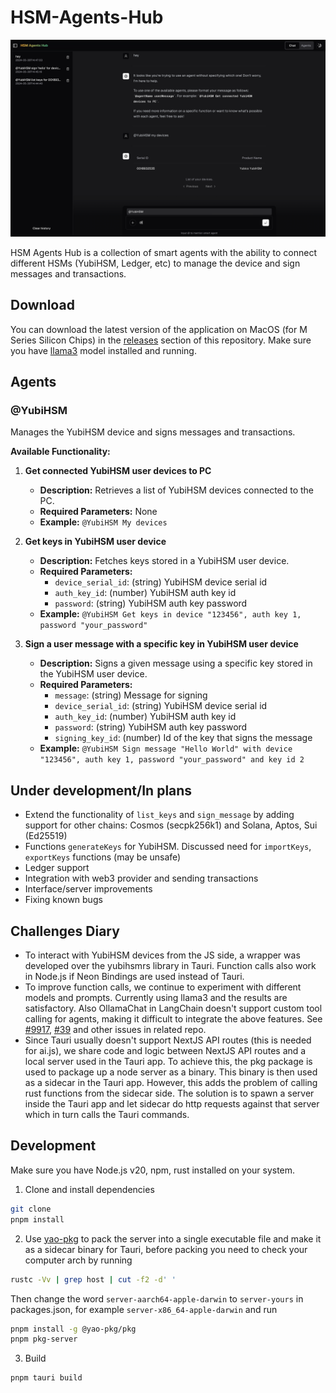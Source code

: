# HSM-Agents-Hub

![Preview](https://github.com/ArtemUpnode/HSM-Agents-Hub/blob/main/preview.png)

HSM Agents Hub is a collection of smart agents with the ability to connect different HSMs (YubiHSM, Ledger, etc) to manage the device and sign messages and transactions.

## Download

You can download the latest version of the application on MacOS (for M Series Silicon Chips) in the [releases](https://github.com/ArtemUpnode/HSM-Agents-Hub/releases) section of this repository. Make sure you have [llama3](https://ollama.com/library/llama3) model installed and running.

## Agents

### @YubiHSM

Manages the YubiHSM device and signs messages and transactions.

**Available Functionality:**

1. **Get connected YubiHSM user devices to PC**
    - **Description:** Retrieves a list of YubiHSM devices connected to the PC.
    - **Required Parameters:** None
    - **Example:** `@YubiHSM My devices`

2. **Get keys in YubiHSM user device**
    - **Description:** Fetches keys stored in a YubiHSM user device.
    - **Required Parameters:**
      - `device_serial_id`: (string) YubiHSM device serial id
      - `auth_key_id`: (number) YubiHSM auth key id
      - `password`: (string) YubiHSM auth key password
    - **Example:** `@YubiHSM Get keys in device "123456", auth key 1, password "your_password"`

3. **Sign a user message with a specific key in YubiHSM user device**
    - **Description:** Signs a given message using a specific key stored in the YubiHSM user device.
    - **Required Parameters:**
      - `message`: (string) Message for signing
      - `device_serial_id`: (string) YubiHSM device serial id
      - `auth_key_id`: (number) YubiHSM auth key id
      - `password`: (string) YubiHSM auth key password
      - `signing_key_id`: (number) Id of the key that signs the message
    - **Example:** `@YubiHSM Sign message "Hello World" with device "123456", auth key 1, password "your_password" and key id 2`

## Under development/In plans

- Extend the functionality of `list_keys` and `sign_message` by adding support for other chains: Cosmos (secpk256k1) and Solana, Aptos, Sui (Ed25519)
- Functions `generateKeys` for YubiHSM. Discussed need for `importKeys`, `exportKeys` functions (may be unsafe)
- Ledger support
- Integration with web3 provider and sending transactions
- Interface/server improvements
- Fixing known bugs

## Challenges Diary

- To interact with YubiHSM devices from the JS side, a wrapper was developed over the yubihsmrs library in Tauri. Function calls also work in Node.js if Neon Bindings are used instead of Tauri.
- To improve function calls, we continue to experiment with different models and prompts. Currently using llama3 and the results are satisfactory. Also OllamaChat in LangChain doesn't support custom tool calling for agents, making it difficult to integrate the above features. See [#9917](https://github.com/langchain-ai/langchain/issues/9917), [#39](https://github.com/ollama/ollama-python/issues/39) and other issues in related repo.
- Since Tauri usually doesn't support NextJS API routes (this is needed for ai.js), we share code and logic between NextJS API routes and a local server used in the Tauri app. To achieve this, the pkg package is used to package up a node server as a binary. This binary is then used as a sidecar in the Tauri app. However, this adds the problem of calling rust functions from the sidecar side. The solution is to spawn a server inside the Tauri app and let sidecar do http requests against that server which in turn calls the Tauri commands.

## Development

Make sure you have Node.js v20, npm, rust installed on your system.

1. Clone and install dependencies

```bash
git clone
pnpm install
```

2. Use [yao-pkg](https://github.com/yao-pkg/pkg-binaries) to pack the server into a single executable file and make it as a sidecar binary for Tauri, before packing you need to check your computer arch by running

```bash
rustc -Vv | grep host | cut -f2 -d' '
```

Then change the word `server-aarch64-apple-darwin` to `server-yours` in packages.json, for example `server-x86_64-apple-darwin` and run

```bash
pnpm install -g @yao-pkg/pkg
pnpm pkg-server
```

3. Build

```bash
pnpm tauri build
```
